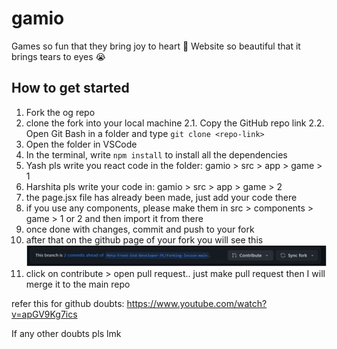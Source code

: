 # gamio
Games so fun that they bring joy to heart 🥰
Website so beautiful that it brings tears to eyes 😭

## How to get started
1. Fork the og repo
2. clone the fork into your local machine 
2.1. Copy the GitHub repo link
2.2. Open Git Bash in a folder and type `git clone <repo-link>`
3. Open the folder in VSCode
4. In the terminal, write `npm install` to install all the dependencies
5. Yash pls write you react code in the folder: gamio > src > app > game > 1
6. Harshita pls write your code in: gamio > src > app > game > 2
7. the page.jsx file has already been made, just add your code there
8. if you use any components, please make them in src > components > game > 1 or 2 and then import it from there
9. once done with changes, commit and push to your fork
10. after that on the github page of your fork you will see this
![alt text](image.png)
8. click on contribute > open pull request.. just make pull request then I will merge it to the main repo

refer this for github doubts: https://www.youtube.com/watch?v=apGV9Kg7ics

If any other doubts pls lmk
